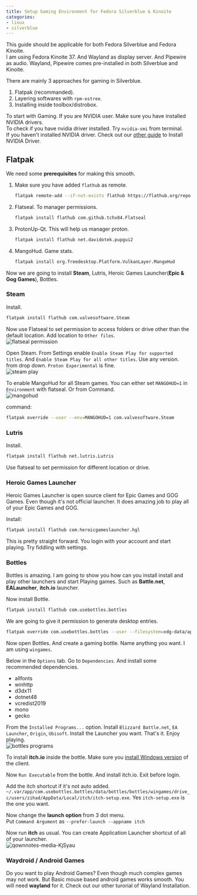 ```yaml
---
title: Setup Gaming Environment for Fedora Silverblue & Kinoite
categories:
- linux
- silverblue
---
```


This guide should be applicable for both Fedora Silverblue and Fedora Kinoite.  
I am using Fedora Kinoite 37.  And Wayland as display server.  And Pipewire as audio. Wayland, Pipewire comes pre-installed in both Silverblue and Kinoite.  

There are mainly 3 approaches for gaming in Silverblue.  
1. Flatpak (recommanded).
2. Layering softwares with `rpm-ostree`.
3. Installing inside toolbox/distrobox.

To start with Gaming. If you are NVIDIA user. Make sure you have installed NVIDIA drivers.  
To check if you have nvidia driver installed.  Try `nvidia-smi` from terminal.  
If you haven't installed NVIDIA driver. Check out our [other guide](https://zihad.com.bd/posts/top-10-things-to-do-after-installing-fedora-silverblue-kinoite/) to Install NVIDIA Driver.

## Flatpak

We need some **prerequisites** for making this smooth.  
1. Make sure you have added `flathub` as remote.  
   ```bash
   flatpak remote-add --if-not-exists flathub https://flathub.org/repo/flathub.flatpakrepo
   ```
   
 2. Flatseal. To manager permissions.
    ```bash
    flatpak install flathub com.github.tchx84.Flatseal
    ```
    
 3. ProtonUp-Qt. This will help us manager proton.
    ```bash
    flatpak install flathub net.davidotek.pupgui2
    ```
 4. MangoHud. Game stats.  
    ```bash
    flatpak install org.freedesktop.Platform.VulkanLayer.MangoHud
    ```
 
 Now we are going to install **Steam**, Lutris, Heroic Games Launcher(**Epic & Gog Games**), Bottles.  
 
### Steam

Install.  
```bash
flatpak install flathub com.valvesoftware.Steam
```

Now use Flatseal to set permission to access folders or drive other than the default location.  Add location to `Other files`.  
![flatseal permission](https://github.com/tazihad/tazihad.github.io/blob/main/assets/images/Screenshot_20230111_151006.png?raw=true)
  

Open Steam. From Settings enable `Enable Steam Play for supported titles`. And `Enable Steam Play for all other titles`. Use any version. from drop down. `Proton Experimental` is fine.  
![steam play](https://github.com/tazihad/tazihad.github.io/blob/main/assets/images/Screenshot_20230111_151427.png?raw=true)


To enable MangoHud for all Steam games. You can either set `MANGOHUD=1` in `Environment` with flatseal. Or from Command.   
![mangohud](https://github.com/tazihad/tazihad.github.io/blob/main/assets/images/Screenshot_20230111_151731.png?raw=true)


command:  
```bash
flatpak override --user --env=MANGOHUD=1 com.valvesoftware.Steam
```

### Lutris

Install.
```bash
flatpak install flathub net.lutris.Lutris
```

Use flatseal to set permission for different location or drive.  

### Heroic Games Launcher

Heroic Games Launcher is open source client for Epic Games and GOG Games. Even though it's not official launcher. It does amazing job to play all of your Epic Games and GOG.  

Install:  
```bash
flatpak install flathub com.heroicgameslauncher.hgl
```

This is pretty straight forward. You login with your account and start playing. Try fiddling with settings.  

### Bottles

Bottles is amazing. I am going to show you how can you install install and play other launchers and start Playing games. Such as **Battle.net**, **EALauncher**, **itch.io** launcher.  

Now install Bottle.  
```bash
flatpak install flathub com.usebottles.bottles
```

We are going to give it permission to generate desktop entries.  
```bash
flatpak override com.usebottles.bottles --user --filesystem=xdg-data/applications
```

Now open Bottles. And create a gaming bottle. Name anything you want. I am using `wingames`.  

Below in the `Options` tab. Go to `Dependencies`. And install some recommended dependencies.  
- allfonts 
- winhttp
- d3dx11
- dotnet48
- vcredist2019
- mono
- gecko

From the `Installed Programs...` option. Install `Blizzard Battle.net`, `EA Launcher`, `Origin`, `Ubisoft`. Install the Launcher you want.  That's it. Enjoy playing.  
 ![bottles programs](https://github.com/tazihad/tazihad.github.io/blob/main/assets/images/Screenshot_20230111_154423.png?raw=true)


To install **itch.io** inside the bottle. Make sure you [install Windows version](https://itch.io/app/download?platform=windows) of the client.  

Now `Run Executable` from the bottle. And install itch.io. Exit before login.  

Add the itch shortcut if it's not auto added.  
`~/.var/app/com.usebottles.bottles/data/bottles/bottles/wingames/drive_c/users/zihad/AppData/Local/itch/itch-setup.exe`. Yes `itch-setup.exe` is the one you want.  

Now change the **launch option** from 3 dot menu.  
Put `Command Argument` as `--prefer-launch --appname itch`

Now run **itch** as usual. You can create Application Launcher shortcut of all of your launcher.  
![qownnotes-media-KjSyau](https://github.com/tazihad/tazihad.github.io/blob/main/assets/images/Screenshot_20230111_155335.png?raw=true)



### Waydroid / Android Games

Do you want to play Android Games? Even though much complex games may not work. But Basic mouse based android games works smooth. You will need **wayland** for it. Check out our other turorial of Wayland Installation.

